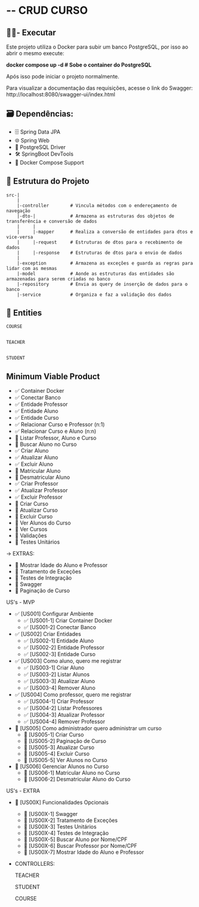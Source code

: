 # -- CRUD CURSO

## 🧑🏻- Executar
  Este projeto utiliza o Docker para subir um banco PostgreSQL, por isso ao abrir o mesmo execute:
  
  **docker compose up -d    # Sobe o container do PostgreSQL**
  
  Após isso pode iniciar o projeto normalmente. 
  
  Para visualizar a documentação das requisições, acesse o link do Swagger: http://localhost:8080/swagger-ui/index.html

## 🗃️ **Dependências:** 
- 🗄️ Spring Data JPA 
- 🌐  Spring Web 
- 📃 PostgreSQL Driver 
- 🛠️ SpringBoot DevTools 
- 🐋 Docker Compose Support 
 
## 📂 Estrutura do Projeto
    src-|
        |
        |-controller        # Vincula métodos com o endereçamento de navegação
        |-dto-|             # Armazena as estruturas dos objetos de transferência e conversão de dados
        |     |
        |     |-mapper      # Realiza a conversão de entidades para dtos e vice-versa
        |     |-request     # Estruturas de dtos para o recebimento de dados
        |     |-response    # Estruturas de dtos para o envio de dados
        |
        |-exception         # Armazena as exceções e guarda as regras para lidar com as mesmas
        |-model             # Aonde as estruturas das entidades são armazenadas para serem criadas no banco
        |-repository        # Envia as query de inserção de dados para o banco
        |-service           # Organiza e faz a validação dos dados
    
## 📄 Entities
    COURSE


    TEACHER


    STUDENT

## Minimum Viable Product
- ✅ Container Docker
- ✅ Conectar Banco
- ✅ Entidade Professor
- ✅ Entidade Aluno
- ✅ Entidade Curso
- ✅ Relacionar Curso e Professor (n:1)
- ✅ Relacionar Curso e Aluno (n:n)
- 🚧 Listar Professor, Aluno e Curso
- 🚧 Buscar Aluno no Curso
- ✅ Criar Aluno
- ✅ Atualizar Aluno
- ✅ Excluir Aluno
- 🚧 Matricular Aluno
- 🚧 Desmatricular Aluno
- ✅ Criar Professor
- ✅ Atualizar Professor
- ✅ Excluir Professor
- 🚧 Criar Curso
- 🚧 Atualizar Curso
- 🚧 Excluir Curso
- 🚧 Ver Alunos do Curso
- 🚧 Ver Cursos
- 🚧 Validações
- 🚧 Testes Unitários
 
-> EXTRAS:
- 🚧 Mostrar Idade do Aluno e Professor
- 🚧 Tratamento de Exceções
- 🚧 Testes de Integração
- 🚧 Swagger
- 🚧 Paginação de Curso
 
US's - MVP
- ✅ [US001] Configurar Ambiente
    - ✅ [US001-1] Criar Container Docker
    - ✅ [US001-2] Conectar Banco
- ✅ [US002] Criar Entidades
    - ✅ [US002-1] Entidade Aluno
    - ✅ [US002-2] Entidade Professor
    - ✅ [US002-3] Entidade Curso
- ✅ [US003] Como aluno, quero me registrar
    - ✅ [US003-1] Criar Aluno
    - ✅ [US003-2] Listar Alunos
    - ✅ [US003-3] Atualizar Aluno
    - ✅ [US003-4] Remover Aluno
- ✅ [US004] Como professor, quero me registrar
    - ✅ [US004-1] Criar Professor
    - ✅ [US004-2] Listar Professores
    - ✅ [US004-3] Atualizar Professor
    - ✅ [US004-4] Remover Professor
- 🚧 [US005] Como administrador quero administrar um curso
    - 🚧 [US005-1] Criar Curso
    - 🚧 [US005-2] Paginação de Curso
    - 🚧 [US005-3] Atualizar Curso
    - 🚧 [US005-4] Excluir Curso
    - 🚧 [US005-5] Ver Alunos no Curso
- 🚧 [US006] Gerenciar Alunos no Curso
    - 🚧 [US006-1] Matricular Aluno no Curso
    - 🚧 [US006-2] Desmatricular Aluno do Curso

US's - EXTRA
- 🚧 [US00X] Funcionalidades Opcionais
    - 🚧 [US00X-1] Swagger
    - 🚧 [US00X-2] Tratamento de Exceções
    - 🚧 [US00X-3] Testes Unitários
    - 🚧 [US00X-4] Testes de Integração
    - 🚧 [US00X-5] Buscar Aluno por Nome/CPF
    - 🚧 [US00X-6] Buscar Professor por Nome/CPF
    - 🚧 [US00X-7] Mostrar Idade do Aluno e Professor
    
 
- CONTROLLERS:

    TEACHER


    STUDENT
    

    COURSE
